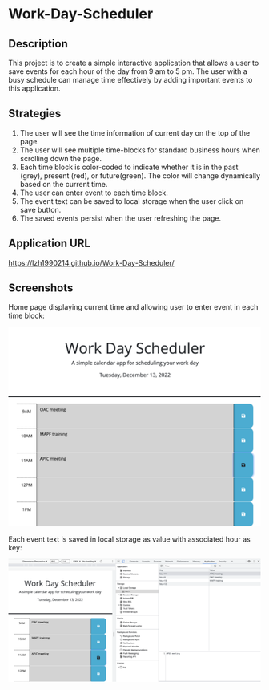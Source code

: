 # Work-Day-Scheduler

## Description

This project is to create a simple interactive application that allows a user to save events for each hour of the day from 9 am to 5 pm. The user with a busy schedule can manage time effectively by adding important events to this application.

## Strategies

1. The user will see the time information of current day on the top of the page.
2. The user will see multiple time-blocks for standard business hours when scrolling down the page.
3. Each time block is color-coded to indicate whether it is in the past (grey), present (red), or future(green). The color will change dynamically based on the current time.
4. The user can enter event to each time block.
5. The event text can be saved to local storage when the user click on save button.
6. The saved events persist when the user refreshing the page.

## Application URL

https://lzh1990214.github.io/Work-Day-Scheduler/

## Screenshots

Home page displaying current time and allowing user to enter event in each time block:

![Main page with a red 'start" button.](./Assets/S1.png)

Each event text is saved in local storage as value with associated hour as key:

![Main page with a red 'start" button.](./Assets/S2.png)